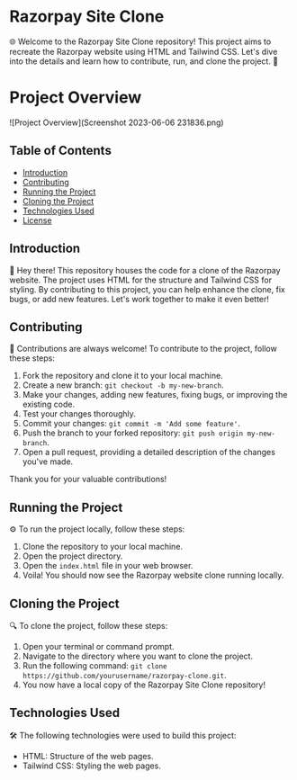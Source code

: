 # Razorpay Site Clone

🌐 Welcome to the Razorpay Site Clone repository! This project aims to recreate the Razorpay website using HTML and Tailwind CSS. Let's dive into the details and learn how to contribute, run, and clone the project. 🚀

# Project Overview

![Project Overview](Screenshot 2023-06-06 231836.png)

## Table of Contents

- [Introduction](#introduction)
- [Contributing](#contributing)
- [Running the Project](#running-the-project)
- [Cloning the Project](#cloning-the-project)
- [Technologies Used](#technologies-used)
- [License](#license)

## Introduction

👋 Hey there! This repository houses the code for a clone of the Razorpay website. The project uses HTML for the structure and Tailwind CSS for styling. By contributing to this project, you can help enhance the clone, fix bugs, or add new features. Let's work together to make it even better!

## Contributing

🤝 Contributions are always welcome! To contribute to the project, follow these steps:

1. Fork the repository and clone it to your local machine.
2. Create a new branch: `git checkout -b my-new-branch`.
3. Make your changes, adding new features, fixing bugs, or improving the existing code.
4. Test your changes thoroughly.
5. Commit your changes: `git commit -m 'Add some feature'`.
6. Push the branch to your forked repository: `git push origin my-new-branch`.
7. Open a pull request, providing a detailed description of the changes you've made.

Thank you for your valuable contributions!

## Running the Project

⚙️ To run the project locally, follow these steps:

1. Clone the repository to your local machine.
2. Open the project directory.
3. Open the `index.html` file in your web browser.
4. Voila! You should now see the Razorpay website clone running locally.

## Cloning the Project

🔍 To clone the project, follow these steps:

1. Open your terminal or command prompt.
2. Navigate to the directory where you want to clone the project.
3. Run the following command: `git clone https://github.com/yourusername/razorpay-clone.git`.
4. You now have a local copy of the Razorpay Site Clone repository!

## Technologies Used

🛠️ The following technologies were used to build this project:

- HTML: Structure of the web pages.
- Tailwind CSS: Styling the web pages.
